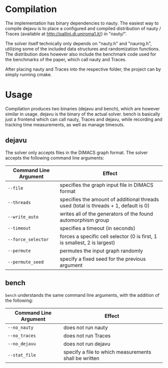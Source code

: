 # Compilation
The implementation has binary dependencies to nauty. The easiest way to compile dejavu is to place a configured and compiled distribution of nauty / Traces (available at http://pallini.di.uniroma1.it/) in "nauty/".

The solver itself technically only depends on "nauty.h" and "naurng.h", utilizing some of the included data structures and randomization functions. The distribution does however also include the benchmark code used for the benchmarks of the paper, which call nauty and Traces.

After placing nauty and Traces into the respective folder, the project can by simply running cmake.

# Usage
Compilation produces two binaries (dejavu and bench), which are however similar in usage. dejavu is the binary of the actual solver. bench is basically just a frontend which can call nauty, Traces and dejavu, while recording and tracking time measurements, as well as manage timeouts. 

## dejavu
The solver only accepts files in the DIMACS graph format. The solver accepts the following command line arguments:

Command Line Argument | Effect
--- | ---
`--file` | specifies the graph input file in DIMACS format
`--threads` | specifies the amount of additional threads used (total is threads + 1, default is 0)
`--write_auto` | writes all of the generators of the found automorphism group
`--timeout` | specifies a timeout (in seconds)
`--force_selector` | forces a specific cell selector (0 is first, 1 is smallest, 2 is largest)
`--permute` | permutes the input graph randomly
`--permute_seed` | specify a fixed seed for the previous argument

## bench
`bench` understands the same command line arguments, with the addition of the following: 

Command Line Argument | Effect
--- | ---
`--no_nauty` | does not run nauty
`--no_traces` | does not run Traces
`--no_dejavu` | does not run dejavu
`--stat_file` | specify a file to which measurements shall be written